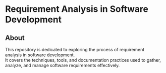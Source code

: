 # Requirement Analysis in Software Development

## About
This repository is dedicated to exploring the process of requirement analysis in software development.  
It covers the techniques, tools, and documentation practices used to gather, analyze, and manage software requirements effectively.  
